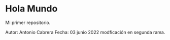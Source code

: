 # Hola Mundo
Mi primer repositorio.

Autor: Antonio Cabrera
Fecha: 03 junio 2022 modficación en segunda rama.
